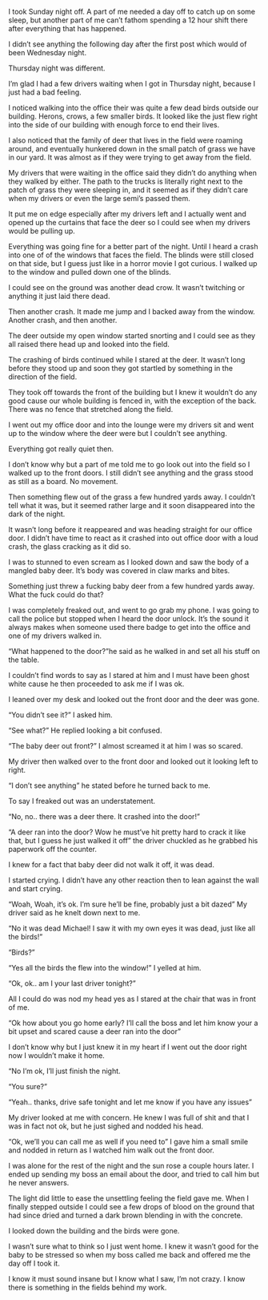 I took Sunday night off. A part of me needed a day off to catch up on some sleep, but another part of me can’t fathom spending a 12 hour shift there after everything that has happened. 

I didn’t see anything the following day after the first post which would of been Wednesday night. 

Thursday night was different. 

I’m glad I had a few drivers waiting when I got in Thursday night, because I just had a bad feeling. 

I noticed walking into the office their was quite a few dead birds outside our building. Herons, crows, a few smaller birds. It looked like the just flew right into the side of our building with enough force to end their lives. 

I also noticed that the family of deer that lives in the field were roaming around, and eventually hunkered down in the small patch of grass we have in our yard. It was almost as if they were trying to get away from the field. 

My drivers that were waiting in the office said they didn’t do anything when they walked by either. The path to the trucks is literally right next to the patch of grass they were sleeping in, and it seemed as if they didn’t care when my drivers or even the large semi’s passed them. 

It put me on edge especially after my drivers left and I actually went and opened up the curtains that face the deer so I could see when my drivers would be pulling up. 

Everything was going fine for a better part of the night. Until I heard a crash into one of of the windows that faces the field. The blinds were still closed on that side, but I guess just like in a horror movie I got curious. I walked up to the window and pulled down one of the blinds. 

I could see on the ground was another dead crow. It wasn’t twitching or anything it just laid there dead. 

Then another crash. It made me jump and I backed away from the window. Another crash, and then another. 

The deer outside my open window started snorting and I could see as they all raised there head up and looked into the field. 

The crashing of birds continued while I stared at the deer. It wasn’t long before they stood up and soon they got startled by something in the direction of the field. 

They took off towards the front of the building but I knew it wouldn’t do any good cause our whole building is fenced in, with the exception of the back. There was no fence that stretched along the field. 

I went out my office door and into the lounge were my drivers sit and went up to the window where the deer were but I couldn’t see anything. 

Everything got really quiet then. 

I don’t know why but a part of me told me to go look out into the field so I walked up to the front doors. I still didn’t see anything and the grass stood as still as a board. No movement. 

Then something flew out of the grass a few hundred yards away. I couldn’t tell what it was, but it seemed rather large and it soon disappeared into the dark of the night. 

It wasn’t long before it reappeared and was heading straight for our office door. I didn’t have time to react as it crashed into out office door with a loud crash, the glass cracking as it did so. 

I was to stunned to even scream as I looked down and saw the body of a mangled baby deer. It’s body was covered in claw marks and bites. 

Something just threw a fucking baby deer from a few hundred yards away. What the fuck could do that?

I was completely freaked out, and went to go grab my phone. I was going to call the police but stopped when I heard the door unlock. It’s the sound it always makes when someone used there badge to get into the office and one of my drivers walked in. 

“What happened to the door?”he said as he walked in and set all his stuff on the table. 

I couldn’t find words to say as I stared at him and I must have been ghost white cause he then proceeded to ask me if I was ok. 

I leaned over my desk and looked out the front door and the deer was gone. 

“You didn’t see it?” I asked him. 

“See what?” He replied looking a bit confused. 

“The baby deer out front?” I almost screamed it at him I was so scared. 

My driver then walked over to the front door and looked out it looking left to right. 

“I don’t see anything” he stated before he turned back to me. 

To say I freaked out was an understatement. 

“No, no.. there was a deer there. It crashed into the door!” 

“A deer ran into the door? Wow he must’ve hit pretty hard to crack it like that, but I guess he just walked it off” the driver chuckled as he grabbed his paperwork off the counter. 

I knew for a fact that baby deer did not walk it off, it was dead. 

I started crying. I didn’t have any other reaction then to lean against the wall and start crying. 

“Woah, Woah, it’s ok. I’m sure he’ll be fine, probably just a bit dazed” My driver said as he knelt down next to me. 

“No it was dead Michael! I saw it with my own eyes it was dead, just like all the birds!” 

“Birds?” 

“Yes all the birds the flew into the window!” I yelled at him. 

“Ok, ok.. am I your last driver tonight?” 

All I could do was nod my head yes as I stared at the chair that was in front of me. 

“Ok how about you go home early? I’ll call the boss and let him know your a bit upset and scared cause a deer ran into the door”

I don’t know why but I just knew it in my heart if I went out the door right now I wouldn’t make it home.

“No I’m ok, I’ll just finish the night. 

“You sure?”

“Yeah.. thanks, drive safe tonight and let me know if you have any issues”

My driver looked at me with concern. He knew I was full of shit and that I was in fact not ok, but he just sighed and nodded his head. 

“Ok, we’ll you can call me as well if you need to” I gave him a small smile and nodded in return as I watched him walk out the front door. 

I was alone for the rest of the night and the sun rose a couple hours later. I ended up sending my boss an email about the door, and tried to call him but he never answers. 

The light did little to ease the unsettling feeling the field gave me. When I finally stepped outside I could see a few drops of blood on the ground that had since dried and turned a dark brown blending in with the concrete. 

I looked down the building and the birds were gone. 

I wasn’t sure what to think so I just went home. I knew it wasn’t good for the baby to be stressed so when my boss called me back and offered me the day off I took it. 

I know it must sound insane but I know what I saw, I’m not crazy. I know there is something in the fields behind my work.